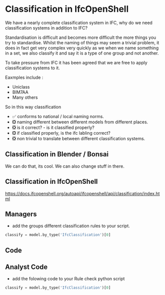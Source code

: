 # Classification in IfcOpenShell

We have a nearly complete classification system in IFC, why do we need classification systems in addition to IFC?

Standardisation is difficult and becomes more difficult the more things you try to standardise. Whilst the naming of things may seem a trivial problem, it does in fact get very complex very quickly as we when we name something in a set, we also classify it and say it is a type of one group and not another.

To take pressure from IFC it has been agreed that we are free to apply classification systems to it.

Eaxmples include :
* Uniclass
* BIM7AA
* Many others

So in this way classification
* :white_check_mark: conforms to national / local naming norms.
* :negative_squared_cross_mark: naming different between different models from different places.
* :negative_squared_cross_mark: is it correct? - is it classified properly?
* :negative_squared_cross_mark: if classified properly, is the ifc labling correct?
* :negative_squared_cross_mark: non trivial to translate between different classification systems.



## Classification in Blender / Bonsai

We can do that, its cool. We can also change stuff in there.

## Classification in IfcOpenShell

https://docs.ifcopenshell.org/autoapi/ifcopenshell/api/classification/index.html



## Managers
* add the groups different classification rules to your script.

```python
classify = model.by_type('IfcClassification')[0]
```

## Code

## Analyst Code
* add the folowing code to your Rule check python script

```python
classify = model.by_type('IfcClassification')[0]
```


